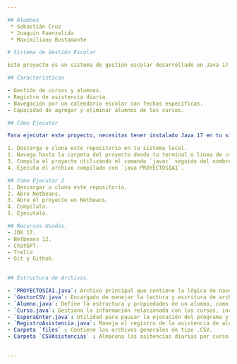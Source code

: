```yaml
---

## Alumnos
 * Sebastián Cruz
 * Joaquín Fuenzalida
 * Maximiliano Bustamante

# Sistema de Gestión Escolar

Este proyecto es un sistema de gestión escolar desarrollado en Java 17, diseñado para manejar la asistencia de alumnos y la organización de cursos. Permite registrar la asistencia diaria de un colegio, agregar o eliminar alumnos, y navegar a través de un calendario escolar.

## Características

- Gestión de cursos y alumnos.
- Registro de asistencia diaria.
- Navegación por un calendario escolar con fechas específicas.
- Capacidad de agregar y eliminar alumnos de los cursos.

## Cómo Ejecutar

Para ejecutar este proyecto, necesitas tener instalado Java 17 en tu sistema. Sigue estos pasos:

1. Descarga o clona este repositorio en tu sistema local.
2. Navega hasta la carpeta del proyecto desde tu terminal o línea de comandos.
3. Compila el proyecto utilizando el comando `javac` seguido del nombre del archivo principal (por ejemplo, `javac PROYECTOSIA1.java`).
4. Ejecuta el archivo compilado con `java PROYECTOSIA1`.

## Como Ejecutar 2
1. Descargar o clona este repositorio.
2. Abre Netbeans.
3. Abre el proyecto en Netbeans.
4. Compilalo.
5. Ejecutalo.

## Recursos Usados.
- JDK 17.
- Netbeans 12.
- ChatGPT.
- Trello
- Git y Github.
  

## Estructura de Archivos.

- `PROYECTOSIA1.java`: Archivo principal que contiene la lógica de navegación del menú y la interacción con el usuario.
- `GestorCSV.java`: Encargado de manejar la lectura y escritura de archivos CSV, utilizados para almacenar información sobre fechas, alumnos y asistencia.
- `Alumno.java`: Define la estructura y propiedades de un alumno, como su nombre, apellido y RUT.
- `Curso.java`: Gestiona la información relacionada con los cursos, incluidos los alumnos inscritos y el registro de asistencia.
- `EsperaEnter.java`: Utilidad para pausar la ejecución del programa y esperar a que el usuario presione Enter.
- `RegistroAsistencia.java`: Maneja el registro de la asistencia de alumnos para fechas específicas.
- Carpeta `files` : Contiene los archivos generales de tipo .CSV.
- Carpeta `CSVAsistencias` : Almacena las asitencias diarias por curso.
  

---
```

